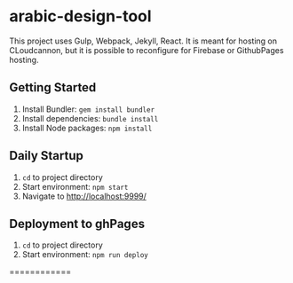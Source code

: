 # arabic-design-tool #

This project uses Gulp, Webpack, Jekyll, React. It is meant for hosting on CLoudcannon, but it is possible to reconfigure for Firebase or GithubPages hosting.

## Getting Started ##
1. Install Bundler: `gem install bundler`
2. Install dependencies: `bundle install`
3. Install Node packages: `npm install`

## Daily Startup ##
1. `cd` to project directory
2. Start environment: `npm start`
3. Navigate to [http://localhost:9999/](http://localhost:9999/)

## Deployment to ghPages ##
1. `cd` to project directory
2. Start environment: `npm run deploy`


============
